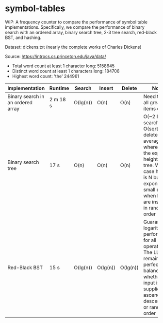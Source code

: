 # symbol-tables
WIP: A frequency counter to compare the performance of symbol table implementations. Specifically, we compare the performance of binary search with an ordered array, binary search tree, 2-3 tree search, red-black BST, and hashing.

Dataset: dickens.txt (nearly the complete works of Charles Dickens)

Source: https://introcs.cs.princeton.edu/java/data/

- Total word count at least 1 character long: 5158645
- Distinct word count at least 1 characters long: 184706
- Highest word count: 'the' 244961

| Implementation  | Runtime | Search | Insert | Delete | Notes |
| ------------- | ------------- | ------------- | ------------- | ------------- | ------------- |
| Binary search in an ordered array  | 2 m 18 s | O(lg(n)) | O(n) | O(n) | Need to shift all greater items over |
| Binary search tree | 17 s | O(n) | O(n) | O(n) | O(~2 lg(h)) search/insert, O(sqrt(h)) delete on average case where h is the expected height of the tree. Worst-case height is N but exponentially small chance when keys are inserted in random order  |
| Red-Black BST | 15 s | O(lg(n)) | O(lg(n)) | O(lg(n)) | Guaranteed logarithmic performance for all operations. The LLRB remains perfectly balanced whether the input is supplied in ascending, descending, or random order |